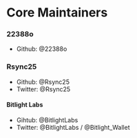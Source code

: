 # Core Maintainers

### 22388o

- Github: @22388o

### Rsync25

- Github: @Rsync25
- Twitter: @Rsync25

#### Bitlight Labs

- Gihtub: @BitlightLabs
- Twitter: @BitlightLabs / @Bitlight_Wallet
